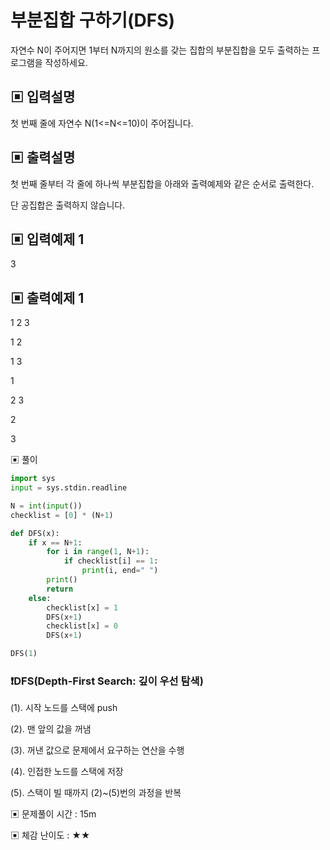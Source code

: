 # 부분집합 구하기(DFS)

자연수 N이 주어지면 1부터 N까지의 원소를 갖는 집합의 부분집합을 모두 출력하는 프로그램을 작성하세요.

## ▣ 입력설명

첫 번째 줄에 자연수 N(1<=N<=10)이 주어집니다.

## ▣ 출력설명

첫 번째 줄부터 각 줄에 하나씩 부분집합을 아래와 출력예제와 같은 순서로 출력한다.

단 공집합은 출력하지 않습니다.

## ▣ 입력예제 1

3

## ▣ 출력예제 1

1 2 3

1 2

1 3

1

2 3

2

3

▣ 풀이

```python
import sys
input = sys.stdin.readline

N = int(input())
checklist = [0] * (N+1)

def DFS(x):
    if x == N+1:
        for i in range(1, N+1):
            if checklist[i] == 1:
                print(i, end=" ")
        print()
        return
    else:
        checklist[x] = 1
        DFS(x+1)
        checklist[x] = 0
        DFS(x+1)

DFS(1)
```

### ❗DFS(Depth-First Search: 깊이 우선 탐색)

(1). 시작 노드를 스택에 push

(2). 맨 앞의 값을 꺼냄

(3). 꺼낸 값으로 문제에서 요구하는 연산을 수행

(4). 인접한 노드를 스택에 저장

(5). 스택이 빌 때까지 (2)~(5)번의 과정을 반복

▣ 문제풀이 시간 : 15m

▣ 체감 난이도 : ★★
